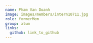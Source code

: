 ```yaml
---
name: Pham Van Doanh 
image: images/members/intern10711.jpg 
role: formerMem
group: alum
links:
  github: link_to_github 
---
```

